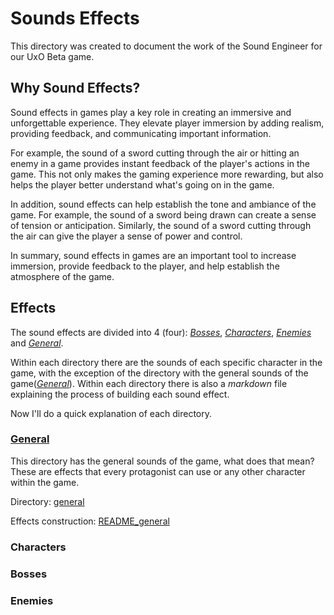 # Sounds Effects
This directory was created to document the work of the Sound Engineer for our UxO Beta game.

## Why Sound Effects?
Sound effects in games play a key role in creating an immersive and unforgettable experience. They elevate player immersion by adding realism, providing feedback, and communicating important information.

For example, the sound of a sword cutting through the air or hitting an enemy in a game provides instant feedback of the player's actions in the game. This not only makes the gaming experience more rewarding, but also helps the player better understand what's going on in the game.

In addition, sound effects can help establish the tone and ambiance of the game. For example, the sound of a sword being drawn can create a sense of tension or anticipation. Similarly, the sound of a sword cutting through the air can give the player a sense of power and control.

In summary, sound effects in games are an important tool to increase immersion, provide feedback to the player, and help establish the atmosphere of the game.

## Effects
The sound effects are divided into 4 (four): *[Bosses](sounds/bosses)*, *[Characters](sounds/characters/)*, *[Enemies](sounds/enemies/)* and *[General](sounds/general/)*.

Within each directory there are the sounds of each specific character in the game, with the exception of the directory with the general sounds of the game(*[General](sounds/general/)*). Within each directory there is also a *markdown* file explaining the process of building each sound effect.

Now I'll do a quick explanation of each directory.
 
### [General](sounds/general/)
This directory has the general sounds of the game, what does that mean? These are effects that every protagonist can use or any other character within the game.

Directory: [general](sounds/general/)

Effects construction: [README_general](sounds/general/README_general.md)

### Characters

### Bosses

### Enemies